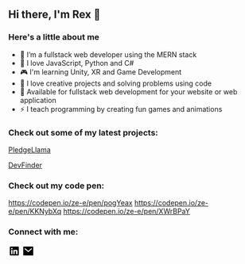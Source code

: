 ## Hi there, I'm Rex 👋

### Here's a little about me

- 🔭 I’m a fullstack web developer using the MERN stack
- 🌱 I love JavaScript, Python and C#
- 🎮 I'm learning Unity, XR and Game Development
- 👯 I love creative projects and solving problems using code
- 🥅 Available for fullstack web development for your website or web application
- ⚡ I teach programming by creating fun games and animations

### Check out some of my latest projects:
<a href="https://pledgellama.com/">PledgeLlama</a>

<a href="https://ze-e.github.io/dev_finder/">DevFinder</a>
 
### Check out my code pen:
https://codepen.io/ze-e/pen/pogYeax
https://codepen.io/ze-e/pen/KKNybXq
https://codepen.io/ze-e/pen/XWrBPaY
 
### Connect with me:

<a href="https://www.linkedin.com/in/zachary-rex-rodriguez-0aa43723/"><img width=24 src="./linkedin-box-fill.svg"/></a>
<a href="mailto:zrexrodriguez@gmail.com"><img width=24 src="./mail-fill.svg"/></a>
